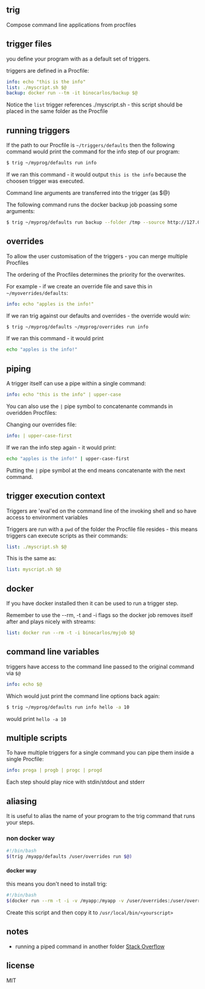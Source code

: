 ## trig

Compose command line applications from procfiles

## trigger files

you define your program with as a default set of triggers.

triggers are defined in a Procfile:

```yaml
info: echo "this is the info"
list: ./myscript.sh $@
backup: docker run --tm -it binocarlos/backup $@
```

Notice the `list` trigger references ./myscript.sh - this script should be placed in the same folder as the Procfile

## running triggers

If the path to our Procfile is `~/triggers/defaults` then the following command would print the command for the info step of our program:

```bash
$ trig ~/myprog/defaults run info
```

If we ran this command - it would output `this is the info` because the choosen trigger was executed.

Command line arguments are transferred into the trigger (as $@)

The following command runs the docker backup job poassing some arguments:

```bash
$ trig ~/myprog/defaults run backup --folder /tmp --source http://127.0.0.1:95858
```

## overrides

To allow the user customisation of the triggers - you can merge multiple Procfiles

The ordering of the Procfiles determines the priority for the overwrites.

For example - if we create an override file and save this in `~/myoverrides/defaults`:

```yaml
info: echo "apples is the info!"
```

If we ran trig against our defaults and overrides - the override would win:

```bash
$ trig ~/myprog/defaults ~/myprog/overrides run info
```

If we ran this command - it would print 

```bash
echo "apples is the info!"
```

## piping

A trigger itself can use a pipe within a single command:

```yaml
info: echo "this is the info" | upper-case
```

You can also use the `|` pipe symbol to concatenante commands in overidden Procfiles:

Changing our overrides file:

```yaml
info: | upper-case-first
```

If we ran the info step again - it would print:

```bash
echo "apples is the info!" | upper-case-first
```

Putting the `|` pipe symbol at the end means concatenante with the next command.

## trigger execution context

Triggers are 'eval'ed on the command line of the invoking shell and so have access to environment variables

Triggers are run with a `pwd` of the folder the Procfile file resides - this means triggers can execute scripts as their commands:

```yaml
list: ./myscript.sh $@
```

This is the same as:

```yaml
list: myscript.sh $@
```

## docker

If you have docker installed then it can be used to run a trigger step.

Remember to use the --rm, -t and -i flags so the docker job removes itself after and plays nicely with streams:

```yaml
list: docker run --rm -t -i binocarlos/myjob $@
```

## command line variables

triggers have access to the command line passed to the original command via `$@`

```yaml
info: echo $@
```

Which would just print the command line options back again:

```bash
$ trig ~/myprog/defaults run info hello -a 10
```

would print `hello -a 10`

## multiple scripts

To have multiple triggers for a single command you can pipe them inside a single Procfile:

```yaml
info: proga | progb | progc | progd
```

Each step should play nice with stdin/stdout and stderr

## aliasing

It is useful to alias the name of your program to the trig command that runs your steps.

### non docker way

```bash
#!/bin/bash
$(trig /myapp/defaults /user/overrides run $@)
```

#### docker way

this means you don't need to install trig:

```bash
#!/bin/bash
$(docker run --rm -t -i -v /myapp:/myapp -v /user/overrides:/user/overrides binocarlos/trig /myapp/defaults.yaml /user/overrides/triggers.yaml run $@)
```

Create this script and then copy it to `/usr/local/bin/<yourscript>`

## notes

 * running a piped command in another folder [Stack Overflow](http://stackoverflow.com/questions/9394896/can-i-pipe-between-commands-and-run-the-programs-from-different-directories)

## license

MIT
